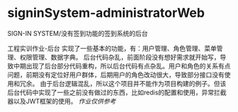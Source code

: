 # signinSystem-administratorWeb
SIGN-IN SYSTEM/没有签到功能的签到系统的后台

工程实训作业-后台
实现了一些基本的功能，有：用户管理、角色管理、菜单管理、权限管理、数据字典。
后台代码杂乱，前面阶段没有想好需求就开始写，导致中期出现了后台部分代码重构，所以后台代码有点杂乱。用户和角色的关系有点问题，前期没有定位好用户群体，后期用户的角色改动很大，导致部分接口没有使用和冗余。
由于后台逻辑混乱，所以这个项目并不能作为项目构建的例子。但该后台代码中实现了一些之前没有做过的东西，比如redis的配置和使用，异常拦截器以及JWT框架的使用。
*作业仅供参考*
